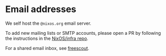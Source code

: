 # Email addresses

We self host the `@nixos.org` email server.

To add new mailing lists or SMTP accounts, please open a PR by following the
instructions in the [NixOS/infra repo](https://github.com/NixOS/infra/tree/main/non-critical-infra/modules/mailserver).

For a shared email inbox, see [freescout](./freescout.md).
